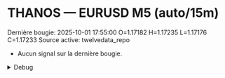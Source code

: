 # THANOS — EURUSD M5 (auto/15m)
Dernière bougie: 2025-10-01 17:55:00  O=1.17182  H=1.17235  L=1.17176  C=1.17233
Source active: twelvedata_repo

- Aucun signal sur la dernière bougie.

<details><summary>Debug</summary>

- TD_API_KEY manquant.

</details>